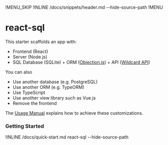 !MENU_SKIP
!INLINE /docs/snippets/header.md --hide-source-path
!MENU

# react-sql

This starter scaffolds an app with:
 - Frontend (React)
 - Server (Node.js)
 - SQL Database (SQLite) +
   ORM ([Objection.js](https://github.com/Vincit/objection.js)) +
   API ([Wildcard API](https://github.com/brillout/wildcard-api))

You can also
 - Use another database (e.g. PostgreSQL)
 - Use another ORM (e.g. TypeORM)
 - Use TypeScript
 - Use another view library such as Vue.js
 - Remove the frontend

The [Usage Manual](/docs/usage-manual.md#readme) explains how to achieve these customizations.

### Getting Started

!INLINE /docs/quick-start.md react-sql --hide-source-path

